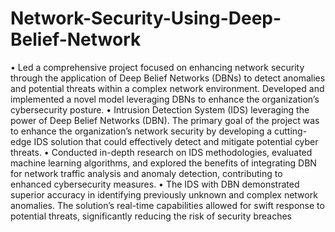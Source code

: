 # Network-Security-Using-Deep-Belief-Network
   • Led a comprehensive project focused on enhancing network security through the application of Deep Belief
Networks (DBNs) to detect anomalies and potential threats within a complex network environment. Developed and
implemented a novel model leveraging DBNs to enhance the organization’s cybersecurity posture.
• Intrusion Detection System (IDS) leveraging the power of Deep Belief Networks (DBN). The primary goal of the
project was to enhance the organization’s network security by developing a cutting-edge IDS solution that could
effectively detect and mitigate potential cyber threats.
• Conducted in-depth research on IDS methodologies, evaluated machine learning algorithms, and explored the
benefits of integrating DBN for network traffic analysis and anomaly detection, contributing to enhanced
cybersecurity measures.
• The IDS with DBN demonstrated superior accuracy in identifying previously unknown and complex network
anomalies. The solution’s real-time capabilities allowed for swift response to potential threats, significantly reducing
the risk of security breaches
